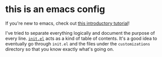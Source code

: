 # this is an emacs config

If you're new to emacs, check out
[this introductory tutorial](http://www.braveclojure.com/basic-emacs/)!

I've tried to separate everything logically and document the purpose
of every line. [`init.el`](./init.el) acts as a kind of table of
contents.  It's a good idea to eventually go through `init.el` and the
files under the `customizations` directory so that you know exactly
what's going on.
